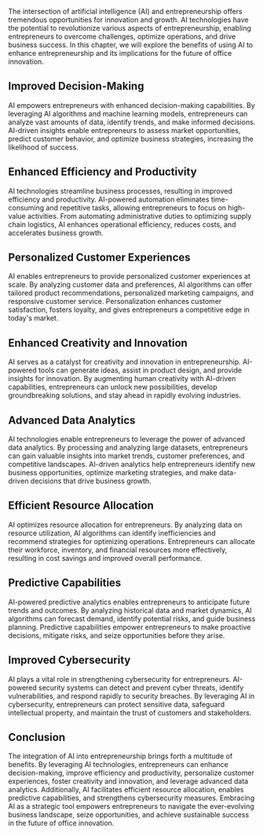 
The intersection of artificial intelligence (AI) and entrepreneurship offers tremendous opportunities for innovation and growth. AI technologies have the potential to revolutionize various aspects of entrepreneurship, enabling entrepreneurs to overcome challenges, optimize operations, and drive business success. In this chapter, we will explore the benefits of using AI to enhance entrepreneurship and its implications for the future of office innovation.

## Improved Decision-Making

AI empowers entrepreneurs with enhanced decision-making capabilities. By leveraging AI algorithms and machine learning models, entrepreneurs can analyze vast amounts of data, identify trends, and make informed decisions. AI-driven insights enable entrepreneurs to assess market opportunities, predict customer behavior, and optimize business strategies, increasing the likelihood of success.

## Enhanced Efficiency and Productivity

AI technologies streamline business processes, resulting in improved efficiency and productivity. AI-powered automation eliminates time-consuming and repetitive tasks, allowing entrepreneurs to focus on high-value activities. From automating administrative duties to optimizing supply chain logistics, AI enhances operational efficiency, reduces costs, and accelerates business growth.

## Personalized Customer Experiences

AI enables entrepreneurs to provide personalized customer experiences at scale. By analyzing customer data and preferences, AI algorithms can offer tailored product recommendations, personalized marketing campaigns, and responsive customer service. Personalization enhances customer satisfaction, fosters loyalty, and gives entrepreneurs a competitive edge in today's market.

## Enhanced Creativity and Innovation

AI serves as a catalyst for creativity and innovation in entrepreneurship. AI-powered tools can generate ideas, assist in product design, and provide insights for innovation. By augmenting human creativity with AI-driven capabilities, entrepreneurs can unlock new possibilities, develop groundbreaking solutions, and stay ahead in rapidly evolving industries.

## Advanced Data Analytics

AI technologies enable entrepreneurs to leverage the power of advanced data analytics. By processing and analyzing large datasets, entrepreneurs can gain valuable insights into market trends, customer preferences, and competitive landscapes. AI-driven analytics help entrepreneurs identify new business opportunities, optimize marketing strategies, and make data-driven decisions that drive business growth.

## Efficient Resource Allocation

AI optimizes resource allocation for entrepreneurs. By analyzing data on resource utilization, AI algorithms can identify inefficiencies and recommend strategies for optimizing operations. Entrepreneurs can allocate their workforce, inventory, and financial resources more effectively, resulting in cost savings and improved overall performance.

## Predictive Capabilities

AI-powered predictive analytics enables entrepreneurs to anticipate future trends and outcomes. By analyzing historical data and market dynamics, AI algorithms can forecast demand, identify potential risks, and guide business planning. Predictive capabilities empower entrepreneurs to make proactive decisions, mitigate risks, and seize opportunities before they arise.

## Improved Cybersecurity

AI plays a vital role in strengthening cybersecurity for entrepreneurs. AI-powered security systems can detect and prevent cyber threats, identify vulnerabilities, and respond rapidly to security breaches. By leveraging AI in cybersecurity, entrepreneurs can protect sensitive data, safeguard intellectual property, and maintain the trust of customers and stakeholders.

## Conclusion

The integration of AI into entrepreneurship brings forth a multitude of benefits. By leveraging AI technologies, entrepreneurs can enhance decision-making, improve efficiency and productivity, personalize customer experiences, foster creativity and innovation, and leverage advanced data analytics. Additionally, AI facilitates efficient resource allocation, enables predictive capabilities, and strengthens cybersecurity measures. Embracing AI as a strategic tool empowers entrepreneurs to navigate the ever-evolving business landscape, seize opportunities, and achieve sustainable success in the future of office innovation.
